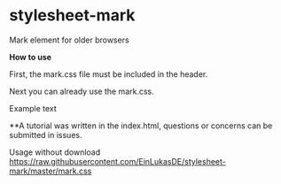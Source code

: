 # stylesheet-mark
Mark element for older browsers

**How to use**

First, the mark.css file must be included in the header.
  <link href="mark.css" rel="stylesheet">
Next you can already use the mark.css.
  <p class="mark">Example text</p>
   
**A tutorial was written in the index.html, questions or concerns can be submitted in issues.  
   
Usage without download
  https://raw.githubusercontent.com/EinLukasDE/stylesheet-mark/master/mark.css
